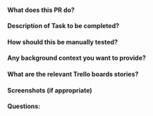 #### What does this PR do?
#### Description of Task to be completed?
#### How should this be manually tested?
#### Any background context you want to provide?
#### What are the relevant Trello boards stories?
#### Screenshots (if appropriate)
#### Questions: